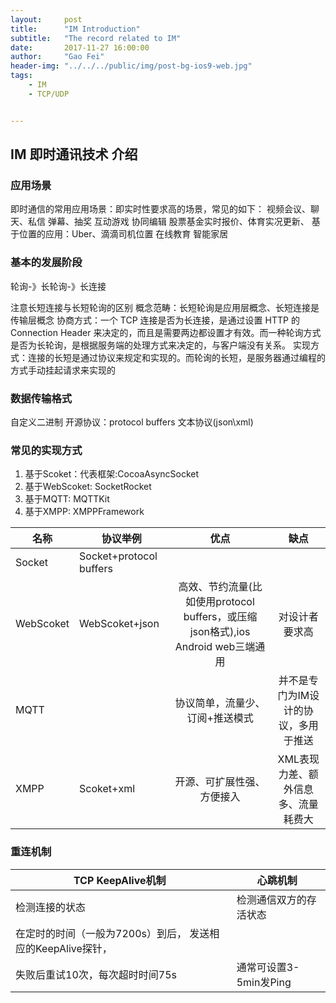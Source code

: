 ```yaml
---
layout:     post
title:      "IM Introduction"
subtitle:   "The record related to IM"
date:       2017-11-27 16:00:00
author:     "Gao Fei"
header-img: "../../../public/img/post-bg-ios9-web.jpg"
tags:
    - IM
    - TCP/UDP


---
```



## IM 即时通讯技术 介绍
### 应用场景
即时通信的常用应用场景：即实时性要求高的场景，常见的如下：
视频会议、聊天、私信
弹幕、抽奖
互动游戏
协同编辑
股票基金实时报价、体育实况更新、
基于位置的应用：Uber、滴滴司机位置
在线教育
智能家居

### 基本的发展阶段
轮询-》长轮询-》长连接

注意长短连接与长短轮询的区别
概念范畴：长短轮询是应用层概念、长短连接是传输层概念
协商方式：一个 TCP 连接是否为长连接，是通过设置 HTTP 的 Connection Header 来决定的，而且是需要两边都设置才有效。而一种轮询方式是否为长轮询，是根据服务端的处理方式来决定的，与客户端没有关系。
实现方式：连接的长短是通过协议来规定和实现的。而轮询的长短，是服务器通过编程的方式手动挂起请求来实现的

### 数据传输格式
自定义二进制
开源协议：protocol buffers
文本协议(json\xml)

### 常见的实现方式
1. 基于Scoket：代表框架:CocoaAsyncSocket
2. 基于WebScoket: SocketRocket
3. 基于MQTT: MQTTKit
4. 基于XMPP: XMPPFramework


| 名称 | 协议举例 | 优点 | 缺点 |
| --- | --- | :-: | :-: |
| Socket | Socket+protocol buffers |  |  |
| WebScoket | WebScoket+json | 高效、节约流量(比如使用protocol buffers，或压缩json格式),ios Android web三端通用 | 对设计者要求高 |
| MQTT |  | 协议简单，流量少、订阅+推送模式 | 并不是专门为IM设计的协议，多用于推送 |
| XMPP | Scoket+xml | 开源、可扩展性强、方便接入 | XML表现力差、额外信息多、流量耗费大 |

### 重连机制


| TCP KeepAlive机制  | 心跳机制  |
| --- | --- |
| 检测连接的状态 | 检测通信双方的存活状态 |
| 在定时的时间（一般为7200s）到后， 发送相应的KeepAlive探针，
失败后重试10次，每次超时时间75s  | 通常可设置3-5min发Ping | | 




